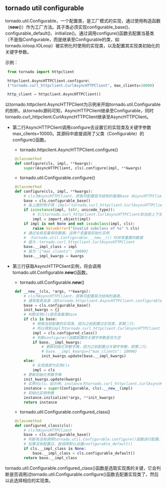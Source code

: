 ## tornado util configurable

tornado.util.Configurable，一个配置类，是工厂模式的实现，通过使用构造函数（__new__()）作为工厂方法。其子类必须实现configurable_base()、configurable_default()、initialize()。通过调用configure()函数去配置当基类（不是指Configurable，而是继承至Configurable的类，如tornado.ioloop.IOLoop）被实例化时使用的实现类，以及配置其实现类初始化的关键字参数。

示例：

   ```python
    from tornado import httpclient

    httpclient.AsyncHTTPClient.configure\
    ("tornado.curl_httpclient.CurlAsyncHTTPClient", max_clients=10000)

    http_client = httpclient.AsyncHTTPClient()
   ```

以tornado.httpclient.AsyncHTTPClient为示例来开始tornado.util.Configurable的剖析。从tornado源码可知，AsyncHTTPClient继承至Configurable，同时tornado.curl_httpclient.CurlAsyncHTTPClient继承至AsyncHTTPClient。

* 第二行AsyncHTTPClient调用configure去设置它的实现类及关键字参数max_clients=10000。其源码中直接调用了父类（Configurable）的configure()函数。

    * tornado.httpclient.AsyncHTTPClient.configure()

   ```python
    @classmethod
    def configure(cls, impl, **kwargs):
        super(AsyncHTTPClient, cls).configure(impl, **kwargs)
   ```

    * tornado.util.Configurable.configure()

   ```python
    @classmethod
    def configure(cls, impl, **kwargs):
        # cls为AsyncHTTPClient，获取可配置层次结构的基类base（AsyncHTTPClient）
        base = cls.configurable_base()
        # 由上面的例子得：impl="tornado.curl_httpclient.CurlAsyncHTTPClient"
        if isinstance(impl, (str, unicode_type)):
            # 引入tornado.curl_httpclient.CurlAsyncHTTPClient到当前上下文环境
            impl = import_object(impl)
        if impl is not None and not issubclass(impl, cls):
            raise ValueError("Invalid subclass of %s" % cls)
        # 通过全局变量保存数据，这两个变量是初始化实例
        # （tornado.util.Configurable.__new__()）时非常重要的数据
        # 值为：tornado.curl_httpclient.CurlAsyncHTTPClient
        base.__impl_class = impl 
        # 值为：{"max_clients": 10000}
        base.__impl_kwargs = kwargs 
   ```

* 第三行获取AsyncHTTPClient实例，将会调用tornado.util.Configurable.__new__()函数。

    * tornado.util.Configurable.__new__()

   ```python
    def __new__(cls, *args, **kwargs):
        # cls为AsyncHTTPClient，获取可配置层次结构的基类，
        # 通常是其自身（如tornado.httpclient.AsyncHTTPClient.configurable_base()）
        base = cls.configurable_base()
        init_kwargs = {}
        # 判断实例cls是否是基类base
        if cls is base:
            # 获取当前配置的实现类，因为之前配置过实现类，即第二行，
            # 所以得到impl为tornado.curl_httpclient.CurlAsyncHTTPClient
            impl = cls.configured_class()
            # 判断configure()函数配置的关键字参数是否为空
            if base.__impl_kwargs:
                # 更新初始化参数字典，因为之前配置过关键字参数，即第二行，
                # base.__impl_kwargs={"max_clients": 10000}
                init_kwargs.update(base.__impl_kwargs)
        else:
            # 实现类即为实例cls
            impl = cls
        # 更新初始化参数字典
        init_kwargs.update(kwargs)
        # 实例化cls，如示例，instance为tornado.curl_httpclient.CurlAsyncHTTPClient
        instance = super(Configurable, cls).__new__(impl)
        # 初始化实例参数
        instance.initialize(*args, **init_kwargs)
        return instance
   ```

    * tornado.util.Configurable.configured_class()

   ```python
    @classmethod
    def configured_class(cls):
        # cls为AsyncHTTPClient
        base = cls.configurable_base()
        # 判断有没有调用tornado.util.Configurable.configure()函数进行配置，
        # 如果没有配置过，就调用默认设置configurable_default()
        if cls.__impl_class is None:
            base.__impl_class = cls.configurable_default()
        return base.__impl_class
   ```

tornado.util.Configurable.configured_class()函数是选取实现类的关键，它会判断是否调用过tornado.util.Configurable.configure()函数去配置实现类了，然后以此选择相应的实现类。

